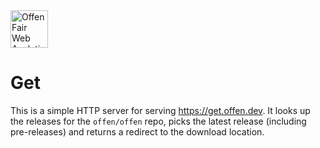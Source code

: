 <a href="https://www.offen.dev/">
  <img src="https://offen.github.io/press-kit/avatars/avatar-OFWA-header.svg" alt="Offen Fair Web Analytics logo" title="Offen Fair Web Analytics" width="60px"/>
</a>

# Get

This is a simple HTTP server for serving <https://get.offen.dev>. It looks up the releases for the `offen/offen` repo, picks the latest release (including pre-releases) and returns a redirect to the download location.

